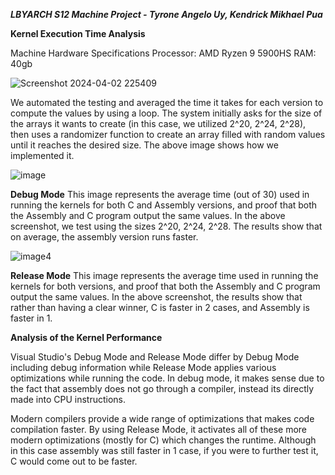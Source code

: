 ***LBYARCH S12 Machine Project - Tyrone Angelo Uy, Kendrick Mikhael Pua*** 

**Kernel Execution Time Analysis** 

Machine Hardware Specifications
Processor: AMD Ryzen 9 5900HS
RAM: 40gb

![Screenshot 2024-04-02 225409](https://github.com/oAloof/lbyarch_saxpy/assets/105725179/a25e0735-b9fc-49cb-89df-d257c2cb4f64)

We automated the testing and averaged the time it takes for each version to compute the values by using a loop. The system initially asks for the size of the arrays it wants to create (in this case, we utilized 2^20, 2^24, 2^28), then uses a randomizer function to create an array filled with random values until it reaches the desired size. The above image shows how we implemented it. 

![image](https://github.com/oAloof/lbyarch_saxpy/assets/105725179/1582e177-7a26-4fea-b55c-4537993c6367)

**Debug Mode**
This image represents the average time (out of 30) used in running the kernels for both C and Assembly versions, and proof that both the Assembly and C program output the same values. In the above screenshot, we test using the sizes 2^20, 2^24, 2^28. The results show that on average, the assembly version runs faster.

![image4](https://github.com/oAloof/lbyarch_saxpy/assets/105725179/b74c8739-1313-4c46-9081-e28d96abf6be)

**Release Mode**
This image represents the average time used in running the kernels for both versions, and proof that both the Assembly and C program output the same values. In the above screenshot, the results show that rather than having a clear winner, C is faster in 2 cases, and Assembly is faster in 1.

**Analysis of the Kernel Performance**

Visual Studio's Debug Mode and Release Mode differ by Debug Mode including debug information while Release Mode applies various optimizations while running the code. In debug mode, it makes sense due to the fact that assembly does not go through a compiler, instead its directly made into CPU instructions.

Modern compilers provide a wide range of optimizations that makes code compilation faster. By using Release Mode, it activates all of these more modern optimizations (mostly for C) which changes the runtime. Although in this case assembly was still faster in 1 case, if you were to further test it, C would come out to be faster.
